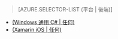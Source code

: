 > [AZURE.SELECTOR-LIST (平台 | 後端)]
- [(Windows 通用 C# | 任何)](../articles/app-service-mobile-windows-store-dotnet-get-started-offline-data-preview.md)
- [(Xamarin iOS | 任何)](../articles/app-service-mobile-xamarin-ios-get-started-offline-data-preview.md)
<!--HONumber=52--> 

